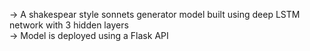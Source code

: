 -> A shakespear style sonnets generator model built using deep LSTM network with 3 hidden layers                                                
-> Model is deployed using a Flask API
